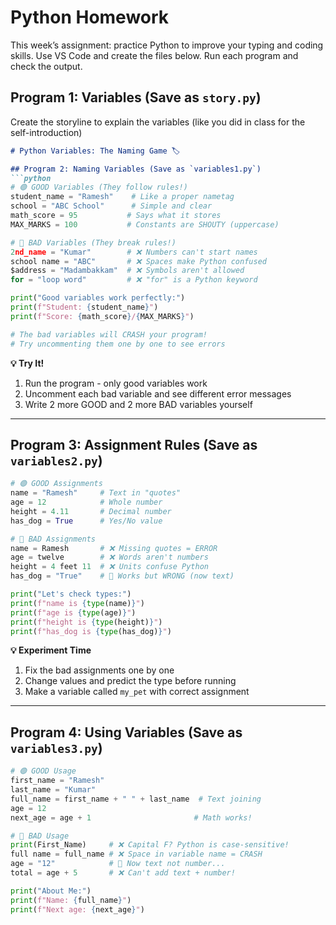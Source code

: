 # Python Homework

This week’s assignment: practice Python to improve your typing and coding skills. Use VS Code and create the files below. Run each program and check the output.

## Program 1: Variables (Save as `story.py`)
Create the storyline to explain the variables (like you did in class for the self-introduction)

```markdown
# Python Variables: The Naming Game 🏷️

## Program 2: Naming Variables (Save as `variables1.py`)
```python
# 🟢 GOOD Variables (They follow rules!)
student_name = "Ramesh"    # Like a proper nametag
school = "ABC School"      # Simple and clear
math_score = 95           # Says what it stores
MAX_MARKS = 100           # Constants are SHOUTY (uppercase)

# 🔴 BAD Variables (They break rules!)
2nd_name = "Kumar"        # ❌ Numbers can't start names
school name = "ABC"       # ❌ Spaces make Python confused
$address = "Madambakkam"  # ❌ Symbols aren't allowed
for = "loop word"         # ❌ "for" is a Python keyword

print("Good variables work perfectly:")
print(f"Student: {student_name}")
print(f"Score: {math_score}/{MAX_MARKS}")

# The bad variables will CRASH your program!
# Try uncommenting them one by one to see errors
```

**💡 Try It!**  
1. Run the program - only good variables work  
2. Uncomment each bad variable and see different error messages  
3. Write 2 more GOOD and 2 more BAD variables yourself  

---

## Program 3: Assignment Rules (Save as `variables2.py`)
```python
# 🟢 GOOD Assignments
name = "Ramesh"     # Text in "quotes" 
age = 12            # Whole number
height = 4.11       # Decimal number
has_dog = True      # Yes/No value

# 🔴 BAD Assignments
name = Ramesh       # ❌ Missing quotes = ERROR
age = twelve        # ❌ Words aren't numbers
height = 4 feet 11  # ❌ Units confuse Python
has_dog = "True"    # 🤔 Works but WRONG (now text)

print("Let's check types:")
print(f"name is {type(name)}")
print(f"age is {type(age)}")
print(f"height is {type(height)}")
print(f"has_dog is {type(has_dog)}")
```

**💡 Experiment Time**  
1. Fix the bad assignments one by one  
2. Change values and predict the type before running  
3. Make a variable called `my_pet` with correct assignment  

---

## Program 4: Using Variables (Save as `variables3.py`)
```python
# 🟢 GOOD Usage
first_name = "Ramesh"
last_name = "Kumar"
full_name = first_name + " " + last_name  # Text joining
age = 12
next_age = age + 1                       # Math works!

# 🔴 BAD Usage
print(First_Name)     # ❌ Capital F? Python is case-sensitive!
full name = full_name # ❌ Space in variable name = CRASH
age = "12"            # 🤔 Now text not number...
total = age + 5       # ❌ Can't add text + number!

print("About Me:")
print(f"Name: {full_name}")
print(f"Next age: {next_age}")
```

